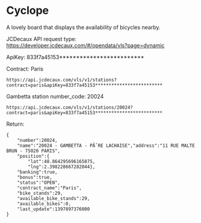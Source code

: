 Cyclope
==========

A lovely board that displays the availability of bicycles nearby.

JCDecaux API request type:
https://developer.jcdecaux.com/#/opendata/vls?page=dynamic

ApiKey: 833f7a45153*************************

Contract: Paris

	https://api.jcdecaux.com/vls/v1/stations?contract=paris&apiKey=833f7a45153*************************	
	
Gambetta station number_code: 	20024

	https://api.jcdecaux.com/vls/v1/stations/20024?contract=paris&apiKey=833f7a45153*************************
	
Return: 

	{
		"number":20024,
		"name":"20024 - GAMBETTA - PÃˆRE LACHAISE","address":"11 RUE MALTE BRUN - 75020 PARIS",
		"position":{
			"lat":48.864295696165875,
			"lng":2.398228667282044},
		"banking":true,
		"bonus":true,
		"status":"OPEN",
		"contract_name":"Paris",
		"bike_stands":29,
		"available_bike_stands":29,
		"available_bikes":0,
		"last_update":1397897376000
	}
	